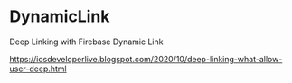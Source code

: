 # DynamicLink
Deep Linking with Firebase Dynamic Link 

https://iosdeveloperlive.blogspot.com/2020/10/deep-linking-what-allow-user-deep.html


